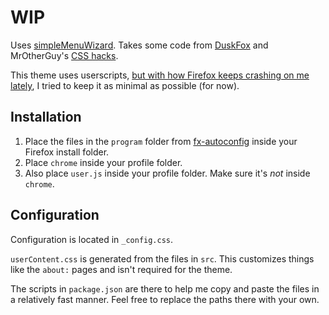 # WIP

Uses [simpleMenuWizard](https://github.com/stonecrusher/simpleMenuWizard). Takes some code from [DuskFox](https://github.com/aminomancer/uc.css.js) and MrOtherGuy's [CSS hacks](https://github.com/MrOtherGuy/firefox-csshacks).

This theme uses userscripts, [but with how Firefox keeps crashing on me lately](https://bugzilla.mozilla.org/show_bug.cgi?id=1792319), I tried to keep it as minimal as possible (for now).

## Installation

1. Place the files in the `program` folder from [fx-autoconfig](https://github.com/MrOtherGuy/fx-autoconfig) inside your Firefox install folder.
2. Place `chrome` inside your profile folder.
3. Also place `user.js` inside your profile folder. Make sure it's _not_ inside `chrome`.

## Configuration

Configuration is located in `_config.css`.

`userContent.css` is generated from the files in `src`. This customizes things like the `about:` pages and isn't required for the theme.

The scripts in `package.json` are there to help me copy and paste the files in a relatively fast manner. Feel free to replace the paths there with your own.
